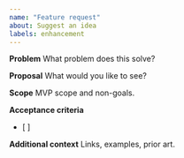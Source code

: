 ```yaml
---
name: "Feature request"
about: Suggest an idea
labels: enhancement
---
```


**Problem**
What problem does this solve?

**Proposal**
What would you like to see?

**Scope**
MVP scope and non-goals.

**Acceptance criteria**
- [ ] 

**Additional context**
Links, examples, prior art.
